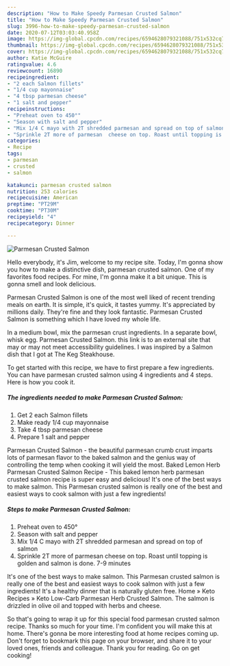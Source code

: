 ```yaml
---
description: "How to Make Speedy Parmesan Crusted Salmon"
title: "How to Make Speedy Parmesan Crusted Salmon"
slug: 3996-how-to-make-speedy-parmesan-crusted-salmon
date: 2020-07-12T03:03:40.958Z
image: https://img-global.cpcdn.com/recipes/6594628079321088/751x532cq70/parmesan-crusted-salmon-recipe-main-photo.jpg
thumbnail: https://img-global.cpcdn.com/recipes/6594628079321088/751x532cq70/parmesan-crusted-salmon-recipe-main-photo.jpg
cover: https://img-global.cpcdn.com/recipes/6594628079321088/751x532cq70/parmesan-crusted-salmon-recipe-main-photo.jpg
author: Katie McGuire
ratingvalue: 4.6
reviewcount: 16890
recipeingredient:
- "2 each Salmon fillets"
- "1/4 cup mayonnaise"
- "4 tbsp parmesan cheese"
- "1 salt and pepper"
recipeinstructions:
- "Preheat oven to 450°"
- "Season with salt and pepper"
- "Mix 1/4 C mayo with 2T shredded parmesan and spread on top of salmon"
- "Sprinkle 2T more of parmesan  cheese on top. Roast until topping is golden and salmon is done. 7-9 minutes"
categories:
- Recipe
tags:
- parmesan
- crusted
- salmon

katakunci: parmesan crusted salmon 
nutrition: 253 calories
recipecuisine: American
preptime: "PT29M"
cooktime: "PT30M"
recipeyield: "4"
recipecategory: Dinner

---
```



![Parmesan Crusted Salmon](https://img-global.cpcdn.com/recipes/6594628079321088/751x532cq70/parmesan-crusted-salmon-recipe-main-photo.jpg)

Hello everybody, it's Jim, welcome to my recipe site. Today, I'm gonna show you how to make a distinctive dish, parmesan crusted salmon. One of my favorites food recipes. For mine, I'm gonna make it a bit unique. This is gonna smell and look delicious.

Parmesan Crusted Salmon is one of the most well liked of recent trending meals on earth. It is simple, it's quick, it tastes yummy. It's appreciated by millions daily. They're fine and they look fantastic. Parmesan Crusted Salmon is something which I have loved my whole life.

In a medium bowl, mix the parmesan crust ingredients. In a separate bowl, whisk egg. Parmesan Crusted Salmon. this link is to an external site that may or may not meet accessibility guidelines. I was inspired by a Salmon dish that I got at The Keg Steakhouse.


To get started with this recipe, we have to first prepare a few ingredients. You can have parmesan crusted salmon using 4 ingredients and 4 steps. Here is how you cook it.

<!--inarticleads1-->

##### The ingredients needed to make Parmesan Crusted Salmon:

1. Get 2 each Salmon fillets
1. Make ready 1/4 cup mayonnaise
1. Take 4 tbsp parmesan cheese
1. Prepare 1 salt and pepper


Parmesan Crusted Salmon - the beautiful parmesan crumb crust imparts lots of parmesan flavor to the baked salmon and the genius way of controlling the temp when cooking it will yield the most. Baked Lemon Herb Parmesan Crusted Salmon Recipe - This baked lemon herb parmesan crusted salmon recipe is super easy and delicious! It&#39;s one of the best ways to make salmon. This Parmesan crusted salmon is really one of the best and easiest ways to cook salmon with just a few ingredients! 

<!--inarticleads2-->

##### Steps to make Parmesan Crusted Salmon:

1. Preheat oven to 450°
1. Season with salt and pepper
1. Mix 1/4 C mayo with 2T shredded parmesan and spread on top of salmon
1. Sprinkle 2T more of parmesan  cheese on top. Roast until topping is golden and salmon is done. 7-9 minutes


It&#39;s one of the best ways to make salmon. This Parmesan crusted salmon is really one of the best and easiest ways to cook salmon with just a few ingredients! It&#39;s a healthy dinner that is naturally gluten free. Home » Keto Recipes » Keto Low-Carb Parmesan Herb Crusted Salmon. The salmon is drizzled in olive oil and topped with herbs and cheese. 

So that's going to wrap it up for this special food parmesan crusted salmon recipe. Thanks so much for your time. I'm confident you will make this at home. There's gonna be more interesting food at home recipes coming up. Don't forget to bookmark this page on your browser, and share it to your loved ones, friends and colleague. Thank you for reading. Go on get cooking!
